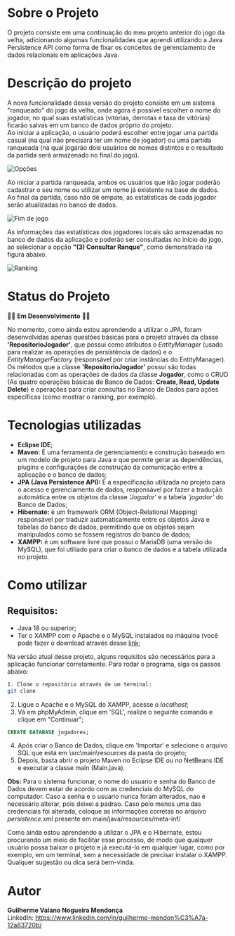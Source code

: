 # **Sobre o Projeto**
O projeto consiste em uma continuação do meu projeto anterior do jogo da velha, adicionando algumas funcionalidades que aprendi utilizando a Java Persistence API como forma de fixar os conceitos de gerenciamento de dados relacionais em aplicações Java.

# **Descrição do projeto**
A nova funcionalidade dessa versão do projeto consiste em um sistema "ranqueado" do jogo da velha, onde agora é possível escolher o nome do jogador, no qual suas estatísticas (vitórias, derrotas e taxa de vitórias) ficarão salvas em um banco de dados próprio do projeto.  
Ao iniciar a aplicação, o usuário poderá escolher entre jogar uma partida casual (na qual não precisará ter um nome de jogador) ou uma partida ranqueada (na qual jogarão dois usuários de nomes distintos e o resultado da partida será armazenado no final do jogo).

![Opções](https://i.imgur.com/ulz1uDe.png "O 'Consultar Ranque' é explicado mais abaixo")

Ao iniciar a partida ranqueada, ambos os usuários que irão jogar poderão cadastrar o seu nome ou utilizar um nome já existente na base de dados. Ao final da partida, caso não dê empate, as estatísticas de cada jogador serão atualizadas no banco de dados.

![Fim de jogo](https://i.imgur.com/dUbprnl.png "Tela exibida no final de um jogo ranqueado")

As informações das estatísticas dos jogadores locais são armazenadas no banco de dados da aplicação e poderão ser consultadas no início do jogo, ao selecionar a opção **"(3) Consultar Ranque"**, como demonstrado na figura abaixo.

![Ranking](https://i.imgur.com/FENIfNd.png "Ranking local dos jogadores")

# **Status do Projeto**  
🚧🚧 **Em Desenvolvimento** 🚧🚧

No momento, como ainda estou aprendendo a utilizar o JPA, foram desenvolvidas apenas questões básicas para o projeto através da classe **'RepositorioJogador'**, que possui como atributos o *EntityManager* (usado para realizar as operações de persistência de dados) e o *EntityManagerFactory* (responsável por criar instâncias do EntityManager).  
Os métodos que a classe **'RepositorioJogador'** possui são todas relacionadas com as operações de dados da classe **Jogador**, como o CRUD (As quatro operações básicas de Banco de Dados: **Create, Read, Update Delete**) e operações para criar consultas no Banco de Dados para ações específicas (como mostrar o ranking, por exemplo).


# **Tecnologias utilizadas**

* **Eclipse IDE**;  
* **Maven:** É uma ferramenta de gerenciamento e construção baseado em um modelo de projeto para Java e que permite gerar as dependências, plugins e configurações de construção da comunicação entre a aplicação e o banco de dados;  
* **JPA (Java Persistence API):** É a especificação utilizada no projeto para o acesso e gerenciamento de dados, responsável por fazer a tradução automática entre os objetos da classe *'Jogador'* e a tabela *'jogador'* do Banco de Dados;  
* **Hibernate:** é um framework ORM (Object-Relational Mapping) responsável por traduzir automaticamente entre os objetos Java e tabelas do banco de dados, permitindo que os objetos sejam manipulados como se fossem registros do banco de dados;
* **XAMPP:** é um software livre que possui o MariaDB (uma versão do MySQL), que foi utiliado para criar o banco de dados e a tabela utilizada no projeto.

# **Como utilizar**
## Requisitos:
* Java 18 ou superior;
* Ter o XAMPP com o Apache e o MySQL instalados na máquina (você pode fazer o download através desse [link](https://www.apachefriends.org/pt_br/index.html);  

Na versão atual desse projeto, alguns requisitos são necessários para a aplicação funcionar corretamente. Para rodar o programa, siga os passos abaixo:

```bash
1. Clone o repositório através de um terminal:
git clone

```

2. Ligue o Apache e o MySQL do XAMPP, acesse o *localhost*;
3. Vá em phpMyAdmin, clique em 'SQL', realize o seguinte comando e clique em "Continuar";

```sql
CREATE DATABASE jogadores;
```

4. Após criar o Banco de Dados, clique em 'Importar' e selecione o arquivo SQL que está em \src\main\resources da pasta do projeto;
5. Depois, basta abrir o projeto Maven no Eclipse IDE ou no NetBeans IDE e executar a classe main (Main.java).

**Obs:** Para o sistema funcionar, o nome do usuario e senha do Banco de Dados devem estar de acordo com as credenciais do MySQL do computador. Caso a senha e o usuario nunca foram alterados, nao é necessário alterar, pois deixei a padrao. Caso pelo menos uma das credenciais foi alterada, coloque as informações corretas no arquivo *persistence.xml* presente em main/java/resources/meta-inf/

Como ainda estou aprendendo a utilizar o JPA e o Hibernate, estou procurando um meio de facilitar esse processo, de modo que qualquer usuário possa baixar o projeto e já executá-lo em qualquer lugar, como por exemplo, em um terminal, sem a necessidade de precisar instalar o XAMPP. Qualquer sugestão ou dica será bem-vinda.


# Autor
**Guilherme Vaiano Nogueira Mendonça**  
LinkedIn: https://www.linkedin.com/in/guilherme-mendon%C3%A7a-12a83720b/  
